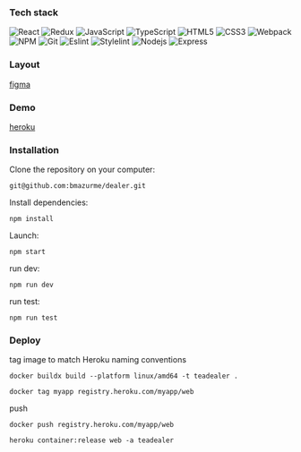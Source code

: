 ### Tech stack
![React](https://img.shields.io/badge/-React-black?style=flat-square&logo=react)
![Redux](https://img.shields.io/badge/-Redux-black?style=flat-square&logo=redux)
![JavaScript](https://img.shields.io/badge/-JavaScript-black?style=flat-square&logo=javascript)
![TypeScript](https://img.shields.io/badge/-TypeScript-black?style=flat-square&logo=typescript)
![HTML5](https://img.shields.io/badge/-HTML5-black?style=flat-square&logo=html5&logoColor=white)
![CSS3](https://img.shields.io/badge/-CSS3-black?style=flat-square&logo=css3)
![Webpack](https://img.shields.io/badge/-Webpack-black?style=flat-square&logo=webpack)
![NPM](https://img.shields.io/badge/-NPM-black?style=flat-square&logo=npm)
![Git](https://img.shields.io/badge/-Git-black?style=flat-square&logo=git)
![Eslint](https://img.shields.io/badge/-Eslint-black?style=flat-square&logo=eslint)
![Stylelint](https://img.shields.io/badge/-Stylelint-black?style=flat-square&logo=stylelint)
![Nodejs](https://img.shields.io/badge/-Nodejs-black?style=flat-square&logo=Node.js)
![Express](https://img.shields.io/badge/-Express-black?style=flat-square&logo=express)

### Layout
[figma](https://www.figma.com/file/vbRrCeW3YFaiJfEzw9u4Na?)

### Demo
[heroku](https://teadealer.herokuapp.com/)

### Installation

Clone the repository on your computer:

`git@github.com:bmazurme/dealer.git`

Install dependencies:

`npm install`

Launch:

`npm start`

run dev:

`npm run dev`

run test:

`npm run test`

### Deploy

tag image to match Heroku naming conventions

`docker buildx build --platform linux/amd64 -t teadealer .`

`docker tag myapp registry.heroku.com/myapp/web`

push

`docker push registry.heroku.com/myapp/web`

`heroku container:release web -a teadealer`
